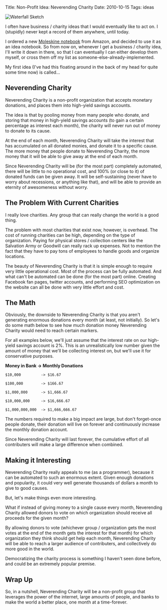 Title: Non-Profit Idea: Neverending Charity
Date: 2010-10-15
Tags: ideas


![Waterfall Sketch][]


I often have business / charity ideas that I would eventually like to act on.
I (stupidly) never kept a record of them anywhere, until today.

I ordered a new [Moleskine notebook][] from Amazon, and decided to use it as an
idea notebook.  So from now on, whenever I get a business / charity idea, I'll
write it down in there, so that I can eventually I can either develop them
myself, or cross them off my list as someone-else-already-implemented.

My first idea (I've had this floating around in the back of my head for quite
some time now) is called...


## Neverending Charity

Neverending Charity is a non-profit organization that accepts monetary
donations, and places them into high-yield savings accounts.

The idea is that by pooling money from many people who donate, and storing that
money in high-yield savings accounts (to gain a certain percentage as interest
each month), the charity will never run out of money to donate to its cause.

At the end of each month, Neverending Charity will take the interest that has
accumulated on all donated monies, and donate it to a specific cause.  The more
money that people donate to Neverending Charity, the more money that it will be
able to give away at the end of each month.

Since Neverending Charity will be (for the most part) completely automated,
there will be little to no operational cost, and 100% (or close to it) of
donated funds can be given away.  It will be self-sustaining (never have to
worry about recessions, or anything like that), and will be able to provide an
eternity of awesomeness without worry.


## The Problem With Current Charities

I really love charities.  Any group that can really change the world is a good
thing.

The problem with most charities that exist now, however, is overhead.  The cost
of running charities can be high, depending on the type of organization.
Paying for physical stores / collection centers like the Salvation Army or
Goodwill can really rack up expenses.  Not to mention the fact that they have
to pay tons of employees to handle goods and organize locations.

The beauty of Neverending Charity is that it is simple enough to require very
little operational cost.  Most of the process can be fully automated.  And what
can't be automated can be done (for the most part) online.  Creating Facebook
fan pages, twitter accounts, and performing SEO optimization on the website can
all be done with very little effort and cost.


## The Math

Obviously, the downside to Neverending Charity is that you aren't generating
enormous donations every month (at least, not initially).  So let's do some
math below to see how much donation money Neverending Charity would need to
reach certain markers.

For all examples below, we'll just assume that the interest rate on our
high-yield savings account is 2%.  This is an unrealistically low number given
the amount of money that we'll be collecting interest on, but we'll use it for
conservative purposes.


**Money in Bank -> Monthly Donations**

```console
$10,000         -> $16.67

$100,000        -> $166.67

$1,000,000      -> $1,666.67

$10,000,000     -> $16,666.67

$1,000,000,000  -> $1,666,666.67
```

The numbers required to make a big impact are large, but don't forget-once
people donate, their donation will live on forever and continuously increase
the monthly donation account.

Since Neverending Charity will last forever, the cumulative effort of all
contributers will make a large difference when combined.


## Making it Interesting

Neverending Charity really appeals to me (as a programmer), because it can be
automated to such an enormous extent.  Given enough donations and popularity,
it could very well generate thousands of dollars a month to give to good
causes.

But, let's make things even more interesting.

What if instead of giving money to a single cause every month, Neverending
Charity allowed donors to vote on which organization should receive all
proceeds for the given month?

By allowing donors to vote (whichever group / organization gets the most votes
at the end of the month gets the interest for that month) for which
organization they think should get help each month, Neverending Charity will be
able to reach a larger audience of contributers, and collectively do more good
in the world.

Democratizing the charity process is something I haven't seen done before, and
could be an extremely popular premise.


## Wrap Up

So, in a nutshell, Neverending Charity will be a non-profit group that
leverages the power of the internet, large amounts of people, and banks to make
the world a better place, one month at a time-forever.


  [Waterfall Sketch]: |filename|/images/2010/waterfall-sketch.png "Waterfall Sketch"
  [Moleskine notebook]: http://www.amazon.com/gp/product/8883701127/ref=as_li_ss_tl?ie=UTF8&camp=1789&creative=390957&creativeASIN=8883701127&linkCode=as2&tag=rdegges-20 "Moleskine Notebook"
